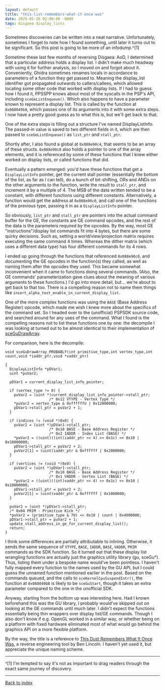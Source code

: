 ```yaml
---
layout: default
title: "this-list-remembers-what-it-once-was"
date: 2025-05-26 02:00:00 -0000
tags: disgaea display_lists
---
```


Sometimes discoveries can be written into a neat narrative. Unfortunately, sometimes I forget to note how I found something, until later it turns out to be significant. So this post is going to be more of an infodump.^[1]

Sometime these last few months of reversing Disgaea: AoD, I determined that a particular address holds a display list. I didn't make much headway with using it for further analysis, so I moved on and forgot about it. Conveniently, Ghidra sometimes renames locals in accordance to parameters of a function they get passed to. Meaning the display_list identifier got propagated outwards to callers/callees, which allowed locating some other code that worked with display lists. If I had to guess how I found it, PPSSPP knows about most of the syscalls in the PSP's API, including `sceGeListEnqueue()`. Which also happens to have a parameter known to represent a display list. This is called by the function at `0x088049b8`, which passes one of its arguments into it with some extra steps. I now have a pretty good guess as to what this is, but we'll get back to that.

One of the extra steps is filling out a structure I've named DisplayListInfo. The passed-in value is saved to two different fields in it, which are then passed to `sceGeListEnqueue()` as `list_ptr` and `stall_ptr`.

Shortly after, I also found a global at `0x088e90c4`, that seems to be an array of these structs. `0x088e90c0` also holds a pointer to one of the array elements, and it is referenced by some of these functions that I knew either worked on display lists, or called functions that did.

Eventually a pattern emerged: you'd have these functions that get a `DisplayListInfo` pointer, get the current stall pointer (essentially the bottom of the list, as far as I can tell), do a bunch of bit-shifting, ORs and ANDs on the other arguments to the function, write the result to `stall_ptr`, and increment it by a multiple of 4. The MSB of the data written tended to be a constant, with different functions using different constants. Alternatively, a function would get the address at `0x088e90c0`, and call one of the functions of the previous type, passing it in as a `DisplayListInfo` pointer.

So obviously, `list_ptr` and `stall_ptr` are pointers into the actual command buffer for the GE, the constants are GE command opcodes, and the rest of the data is the parameters required by the opcodes. By the way, most GE "instructions"/display list commands fit into 4 bytes, but there are some quirky decisions. Such as, setting a world/view/projection matrix requires executing the same command 4 times. Whereas the dither matrix (which uses a different data type) has four different commands for its 4 rows.

I ended up going through the functions that referenced `0x088e90c0`, and documenting the GE opcodes in the function(s) they called, as well as naming them after the opcodes they used. This became somewhat inconvenient when it came to functions doing several commands. (Also, the GE commands' parameterization gave clues about the meaning of various arguments to these functions.) I'd go into more detail, but... we're about to get back to that too. There is a compelling reason not to name them things like `insert_alpha_test_enable_in_current_display_list`.

One of the more complex functions was using the `BASE` (Base Address Register) opcode, which made me wish I knew more about the specifics of the command set. So I headed over to the (unofficial) PSPSDK source code, and searched around for any uses of the command. What I found is the compelling reasons not to list these functions one by one: the decompile I was looking at turned out to be almost identical to their implementation of [sceGuDrawArray](https://github.com/pspdev/pspsdk/blob/85e3577cb5ce86709e0c1a6e07061961e8411c79/src/gu/sceGuDrawArray.c).

For comparison, here is the decompile:

```
void sceGuDrawArray_PROBABLY(int primitive_type,int vertex_type,int count,void *iaddr_ptr,void *vaddr_ptr)

{
  DisplayListInfo *pDVar1;
  uint *puVar2;

  pDVar1 = current_display_list_info_pointer;

  if (vertex_type != 0) {
    puVar2 = (uint *)current_display_list_info_pointer->stall_ptr;
                    /* 0x12 VTYPE - Vertex Type */
    *puVar2 = vertex_type & 0xffffffU | 0x12000000;
    pDVar1->stall_ptr = puVar2 + 1;
  }

  if (indices != (void *)0x0) {
    puVar2 = (uint *)pDVar1->stall_ptr;
                    /* 0x10 BASE - Base Address Register */
                    /* 0x2 IADDR - Index List (BASE) */
    *puVar2 = ((uint)((int)iaddr_ptr << 4) >> 0x1c) << 0x10 | 0x10000000;
    pDVar1->stall_ptr = puVar2 + 2;
    puVar2[1] = (uint)iaddr_ptr & 0xffffff | 0x2000000;
  }

  if (vertices != (void *)0x0) {
    puVar2 = (uint *)pDVar1->stall_ptr;
                    /* 0x10 BASE - Base Address Register */
                    /* 0x1 VADDR - Vertex List (BASE) */
    *puVar2 = ((uint)((int)vaddr_ptr << 4) >> 0x1c) << 0x10 | 0x10000000;
    pDVar1->stall_ptr = puVar2 + 2;
    puVar2[1] = (uint)vaddr_ptr & 0xffffff | 0x1000000;
  }

  puVar2 = (uint *)pDVar1->stall_ptr;
  /* 0x04 PRIM - Primitive Kick */
  *puVar2 = (primitive_type & 7U) << 0x10 | count | 0x4000000;
  pDVar1->stall_ptr = puVar2 + 1;
  update_stall_address_in_ge_for_current_display_list();
  return;
}

```

I think some differences are partially attributable to inlining. Otherwise, it sends the same sequence of `VTYPE`, `BASE`, `IADDR`, `BASE`, `VADDR`, `PRIM` commands as the SDK function. So it turned out that these display list wrangling functions are actually just the graphics utility library (gu, sceGu\*). Thus, listing them under a bespoke name would've been pointless. I haven't fully mapped every function to the names used by the GU API, but I could guess the unnamed function mentioned earlier in the post. Based on the commands queued, and the calls to `sceKernelCpuSuspendIntr()`, the function at `0x088049b8` is likely to be `sceGuStart`, though it takes an extra parameter compared to the one in the unofficial SDK.

Anyway, starting from the bottom up was interesting here. Had I known beforehand this was the GU library, I probably would've skipped out on looking at the GE commands until much later. I didn't expect the functions essentially being thin wrappers over display list/GE commands. Though I also don't know if e.g. OpenGL worked in a similar way, or whether being on a platform with fixed hardware eliminated most of what would go behind the graphics API on a more flexible platform.

By the way, the title is a reference to [This Dust Remembers What It Once Was](https://www.beneaththewaves.net/Software/This_Dust_Remembers_What_It_Once_Was.html), a reverse engineering tool by Ben Lincoln. I haven't yet used it, but appreciate the unique naming scheme.

-----

^[1] I'm tempted to say it's not as important to drag readers through the exact same journey of discovery.

-----

[Back to index](/breaking-videogames/)